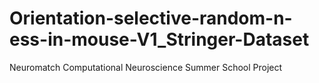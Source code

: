 # Orientation-selective-random-n-ess-in-mouse-V1_Stringer-Dataset
Neuromatch Computational Neuroscience Summer School Project
